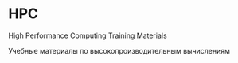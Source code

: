 # HPC
High Performance Computing Training Materials

Учебные материалы по высокопроизводительным вычислениям
